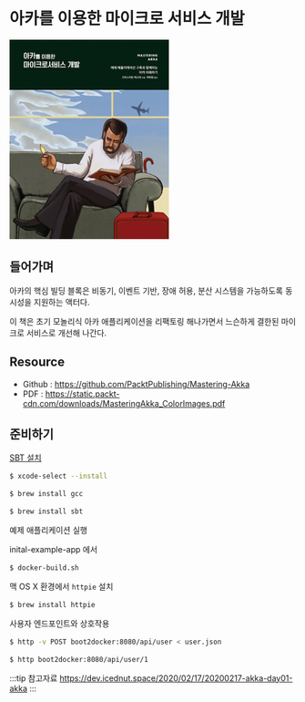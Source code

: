 # 아카를 이용한 마이크로 서비스 개발

![아카를 이용한 마이크로 서비스 개발](/img/A113.png)

## 들어가며

아카의 핵심 빌딩 블록은 비동기, 이벤트 기반, 장애 허용, 분산 시스템을 가능하도록 동시성을 지원하는 액터다.

이 책은 초기 모놀리식 아카 애플리케이션을 리팩토링 해나가면서 느슨하게 결한된 마이크로 서비스로 개선해 나간다.

## Resource

* Github : <https://github.com/PacktPublishing/Mastering-Akka>
* PDF : <https://static.packt-cdn.com/downloads/MasteringAkka_ColorImages.pdf>


## 준비하기

[SBT 설치](https://www.scala-sbt.org/download.html)

```bash
$ xcode-select --install
```

```bash
$ brew install gcc
```

```bash
$ brew install sbt
```

예제 애플리케이션 실행

inital-example-app 에서 

```bash
$ docker-build.sh
```

맥 OS X 환경에서 `httpie` 설치

```bash
$ brew install httpie
```

사용자 엔드포인트와 상호작용

```bash
$ http -v POST boot2docker:8080/api/user < user.json
```

```bash
$ http boot2docker:8080/api/user/1
```

:::tip 참고자료
<https://dev.icednut.space/2020/02/17/20200217-akka-day01-akka>
:::